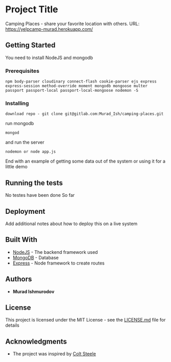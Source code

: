 # Project Title

Camping Places - share your favorite location with others. URL: https://yelpcamp-murad.herokuapp.com/

## Getting Started

You need to install NodeJS and mongodb


### Prerequisites

```
npm body-parser cloudinary connect-flash cookie-parser ejs express express-session method-override moment mongodb mongoose multer passport passport-local passport-local-mongoose nodemon -S
```

### Installing

```
download repo - git clone git@gitlab.com:Murad_Ish/camping-places.git
```
run mongodb
```
mongod
```
and run the server
```
nodemon or node app.js
```

End with an example of getting some data out of the system or using it for a little demo

## Running the tests

No testes have been done So far 

## Deployment

Add additional notes about how to deploy this on a live system

## Built With

* [NodeJS](https://nodejs.org/en/docs/) - The backend framework used
* [MongoDB](https://www.mongodb.com/) - Database
* [Express](https://expressjs.com/) - Node framework to create routes


## Authors

* **Murad Ishmurodov**

## License

This project is licensed under the MIT License - see the [LICENSE.md](LICENSE.md) file for details

## Acknowledgments

* The project was inspired by [Colt Steele](https://www.udemy.com/user/coltsteele/)
